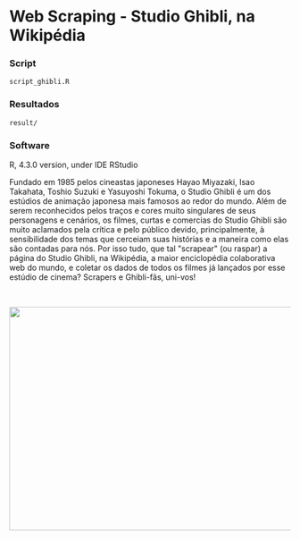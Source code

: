 # Web Scraping  - Studio Ghibli, na Wikipédia

### Script

`script_ghibli.R`

### Resultados

`result/`

### Software

R, 4.3.0 version, under IDE RStudio

Fundado em 1985 pelos cineastas japoneses Hayao Miyazaki, Isao Takahata, Toshio Suzuki e Yasuyoshi Tokuma, o Studio Ghibli é um dos estúdios de animação japonesa mais famosos ao redor do mundo. Além de serem reconhecidos pelos traços e cores muito singulares de seus personagens e cenários, os filmes, curtas e comercias do Studio Ghibli são muito aclamados pela crítica e pelo público devido, principalmente, à sensibilidade dos temas que cerceiam suas histórias e a maneira como elas são contadas para nós. Por isso tudo, que tal "scrapear" (ou raspar) a página do Studio Ghibli, na Wikipédia, a maior enciclopédia colaborativa web do mundo, e coletar os dados de todos os filmes já lançados por esse estúdio de cinema? Scrapers e Ghibli-fãs, uni-vos!

<br>

<p align="center"><img src="shinyapp.png" width="650" height="400" /></p>
